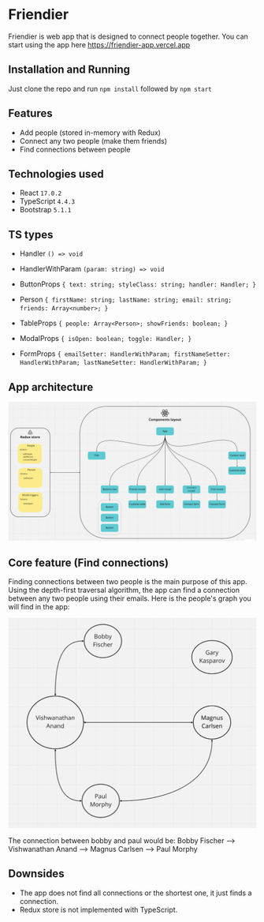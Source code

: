 # Friendier

Friendier is web app that is designed to connect people together. You can start using the app here https://friendier-app.vercel.app

## Installation and Running

Just clone the repo and run `npm install` followed by `npm start`

## Features

- Add people (stored in-memory with Redux)
- Connect any two people (make them friends)
- Find connections between people

## Technologies used

- React `17.0.2`
- TypeScript `4.4.3`
- Bootstrap `5.1.1`

## TS types

- Handler `() => void`

- HandlerWithParam `(param: string) => void`

- ButtonProps `{ text: string; styleClass: string; handler: Handler; }`

- Person `{ firstName: string; lastName: string; email: string; friends: Array<number>; }`

- TableProps `{ people: Array<Person>; showFriends: boolean; }`

- ModalProps `{ isOpen: boolean; toggle: Handler; }`

- FormProps `{ emailSetter: HandlerWithParam; firstNameSetter: HandlerWithParam; lastNameSetter: HandlerWithParam; }`

## App architecture

![app-arch](https://github.com/RowenaRavenclawWithExtraClaws/friendier/blob/main/assets/ui-components.png)

## Core feature (Find connections)

Finding connections between two people is the main purpose of this app. Using the depth-first traversal algorithm, the app can find a connection between any two people using their emails. Here is the people's graph you will find in the app:

![people-graph](https://github.com/RowenaRavenclawWithExtraClaws/friendier/blob/main/assets/people-graph.png)

The connection between bobby and paul would be: Bobby Fischer --> Vishwanathan Anand --> Magnus Carlsen --> Paul Morphy

## Downsides

- The app does not find all connections or the shortest one, it just finds a connection.
- Redux store is not implemented with TypeScript.
